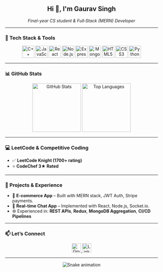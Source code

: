 <h2 align="center">Hi 👋, I'm <strong>Gaurav Singh</strong></h2>
<p align="center"><i>Final-year CS student & Full‑Stack (MERN) Developer</i></p>

---

### 🔧 Tech Stack & Tools

<p align="center">
  <img src="https://cdn.jsdelivr.net/gh/devicons/devicon/icons/cplusplus/cplusplus-original.svg" alt="C++" width="40" />
  <img src="https://cdn.jsdelivr.net/gh/devicons/devicon/icons/javascript/javascript-original.svg" alt="JavaScript" width="40" />
  <img src="https://cdn.jsdelivr.net/gh/devicons/devicon/icons/react/react-original.svg" alt="React" width="40" />
  <img src="https://cdn.jsdelivr.net/gh/devicons/devicon/icons/nodejs/nodejs-original.svg" alt="Node.js" width="40" />
  <img src="https://cdn.jsdelivr.net/gh/devicons/devicon/icons/express/express-original.svg" alt="Express" width="40" />
  <img src="https://cdn.jsdelivr.net/gh/devicons/devicon/icons/mongodb/mongodb-original.svg" alt="MongoDB" width="40" />
  <img src="https://cdn.jsdelivr.net/gh/devicons/devicon/icons/html5/html5-original.svg" alt="HTML5" width="40" />
  <img src="https://cdn.jsdelivr.net/gh/devicons/devicon/icons/css3/css3-original.svg" alt="CSS3" width="40" />
  <img src="https://cdn.jsdelivr.net/gh/devicons/devicon/icons/python/python-original.svg" alt="Python" width="40" />
</p>

---

### 📊 GitHub Stats

<p align="center">
  <img src="https://github-readme-stats.vercel.app/api?username=<your-username>&show_icons=true&theme=dracula&count_private=true" alt="GitHub Stats" height="160" />
  <img src="https://github-readme-stats.vercel.app/api/top-langs/?username=<your-username>&layout=compact&theme=dracula" alt="Top Languages" height="160" />
</p>

---

### 💻 LeetCode & Competitive Coding

- ✅ **LeetCode Knight (1700+ rating)**
- ⭐ **CodeChef 3★ Rated**

---

### 🔭 Projects & Experience

- 🔹 **E‑commerce App** – Built with MERN stack, JWT Auth, Stripe payments.
- 🔹 **Real-time Chat App** – Implemented with React, Node.js, Socket.io.
- ⚙️ Experienced in: **REST APIs**, **Redux**, **MongoDB Aggregation**, **CI/CD Pipelines**

---

### 📫 Let’s Connect

<p align="center">
  <a href="mailto:your.email@example.com">
    <img src="https://img.shields.io/static/v1?message=Gmail&logo=gmail&color=D14836&style=for-the-badge" alt="Gmail" height="30" />
  </a>
  <a href="https://www.linkedin.com/in/<https://www.linkedin.com/in/gaurav-singh-aa7a0a196/>/">
    <img src="https://img.shields.io/static/v1?message=LinkedIn&logo=linkedin&color=0077B5&style=for-the-badge" alt="LinkedIn" height="30" />
  </a>
</p>

---

<!-- Snake Animation (requires GitHub Actions setup) -->
<p align="center">
  <img src="https://github.com/<gauravrajput2003>/<gauravrajput2003>/blob/output/github-contribution-grid-snake.svg" alt="Snake animation" />
</p>


